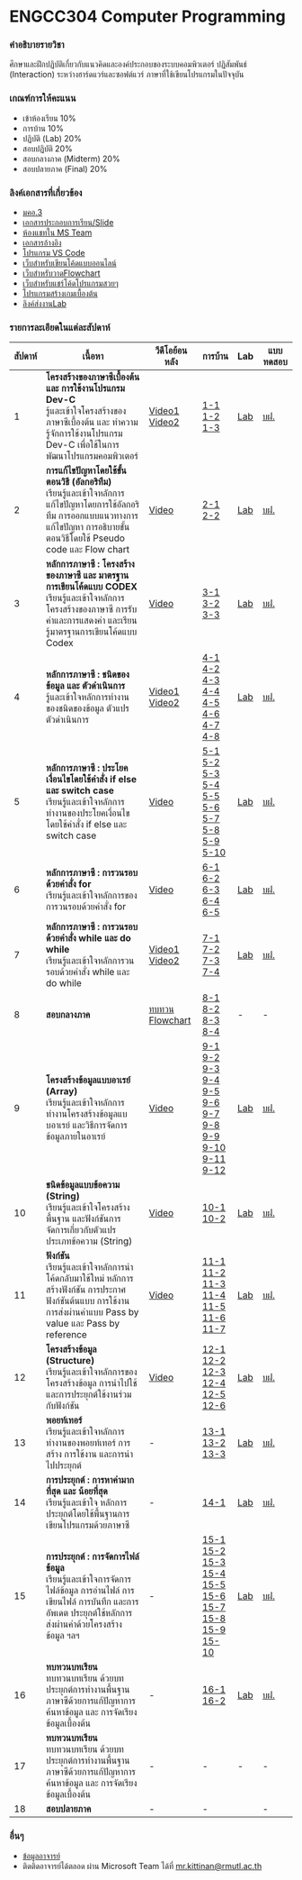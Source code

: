 # ENGCC304 Computer Programming

### คำอธิบายรายวิชา
ศึกษาและฝึกปฏิบัติเกี่ยวกับแนวคิดและองค์ประกอบของระบบคอมพิวเตอร์ ปฏิสัมพันธ์ (Interaction) ระหว่างฮาร์ดแวร์และซอฟต์แวร์ ภาษาที่ใช้เขียนโปรแกรมในปัจจุบัน

### เกณฑ์การให้คะแนน
* เข้าห้องเรียน 10%
* การบ้าน 10%
* ปฏิบัติ (Lab) 20%
* สอบปฏิบัติ 20%
* สอบกลางภาค (Midterm) 20%
* สอบปลายภาค (Final) 20%

### ลิงค์เอกสารที่เกี่ยวข้อง
* [มคอ.3](https://drive.google.com/drive/folders/1OWlzmm3MZ1Uy2SKScJGQS5_IJr8BCSCR?usp=drive_link)
* [เอกสารประกอบการเรียน/Slide](https://drive.google.com/drive/folders/1OWlzmm3MZ1Uy2SKScJGQS5_IJr8BCSCR?usp=drive_link)
* [ห้องแชทใน MS Team](https://teams.microsoft.com/l/team/19%3ASRc4lB9z91Vay6mrtEaEm14MyYUYn_hccTzFXdp1NyE1%40thread.tacv2/conversations?groupId=37d36e7f-c2eb-4dcf-9320-32ee74544bd8&tenantId=2c0a3819-8c66-4ae1-9a99-3832d9facbd9)
* [เอกสารอ้างอิง](https://autolib.rmutl.ac.th/Catalog/BibItem.aspx?BibID=b00141555)
* [โปรแกรม VS Code](https://code.visualstudio.com/download)
* [เว็บสำหรับเขียนโค้ดแบบออนไลน์](https://onlinegdb.com)
* [เว็บสำหรับวาดFlowchart](https://draw.io)
* [เว็บสำหรับแชร์โค้ดโปรแกรมสวยๆ](https://carbon.now.sh/?bg=rgba%2874%2C144%2C226%2C1%29&t=material&wt=none&l=text%2Fx-c%2B%2Bsrc&width=828&ds=false&dsyoff=20px&dsblur=68px&wc=true&wa=true&pv=56px&ph=56px&ln=true&fl=1&fm=Fira+Code&fs=14px&lh=152%25&si=false&es=2x&wm=false&code=%2523include%2520%253Cstdio.h%253E%250A%250Aint%2520main%28%29%2520%257B%250A%2520%2520printf%28%2522Hello%2522%29%2520%253B%250A%2520%2520return%25200%2520%253B%250A%257D%252F%252Fend%2520function)
* [โปรแกรมสร้างเกมเบื้องต้น](https://arcade.makecode.com/)
* [ลิงค์ส่งงานLab](https://forms.office.com/r/Yz8xb6BHqi)

### รายการละเอียดในแต่ละสัปดาห์
สัปดาห์ | เนื้อหา | วีดีโอย้อนหลัง | การบ้าน | Lab | แบบทดสอบ
--- | --- | --- | --- | --- | ---
1| **โครงสร้างของภาษาซีเบื้องต้น และ การใช้งานโปรแกรม Dev-C** <br />รู้และเข้าใจโครงสร้างของภาษาซีเบื้องต้น และ ทำความรู้จักการใช้งานโปรแกรม Dev-C เพื่อใช้ในการพัฒนาโปรแกรมคอมพิวเตอร์ |[Video1](https://www.youtube.com/watch?v=01p2FCUcYY8)<br />[Video2](https://www.youtube.com/watch?v=rI52J5TJTMw)|[1-1](https://github.com/tumrmutl/ENGCC304-Computer-Programming/blob/main/Homework/HW01/hw01-1-helloworld.cpp)<br />[1-2](https://github.com/tumrmutl/ENGCC304-Computer-Programming/blob/main/Homework/HW01/hw01-2-fix-bug.cpp)<br />[1-3](https://github.com/tumrmutl/ENGCC304-Computer-Programming/blob/main/Homework/HW01/hw01-3-basic-input-output.cpp)|[Lab](https://github.com/tumrmutl/ENGCC304-Computer-Programming/blob/main/Lab/Lab01-Basic-Display-Input-Output.cpp)| [บฝ.](https://forms.office.com/r/BeGVra089y)
2| **การแก้ไขปัญหาโดยใช้ขั้นตอนวิธี (อัลกอริทึม)** <br />เรียนรู้และเข้าใจหลักการแก้ไขปัญหาโดยการใช้อัลกอริทึม การออกแบบแนวทางการแก้ไขปัญหา การอธิบายขั้นตอนวิธีโดยใช้ Pseudo code และ Flow chart |[Video](https://www.youtube.com/watch?v=9hEjesjU_k0)|[2-1](https://github.com/tumrmutl/ENGCC304-Computer-Programming/blob/main/Homework/HW02/hw02-1-noodle.drawio)<br />[2-2](https://github.com/tumrmutl/ENGCC304-Computer-Programming/blob/main/Homework/HW02/hw02-2-requirement.drawio)|[Lab](https://github.com/tumrmutl/ENGCC304-Computer-Programming/blob/main/Lab/Lab02-Basic-Flowchart.drawio)| [บฝ.](https://forms.office.com/r/DXCWCWYeg3)
3| **หลักการภาษาซี : โครงสร้างของภาษาซี และ มาตรฐานการเขียนโค้ดแบบ CODEX** <br />เรียนรู้และเข้าใจหลักการโครงสร้างของภาษาซี การรับค่าและการแสดงค่า และเรียนรู้มาตรฐานการเขียนโค้ดแบบ Codex |[Video](https://www.youtube.com/watch?v=ml6_NafY3u4)|[3-1](https://github.com/tumrmutl/ENGCC304-Computer-Programming/blob/main/Homework/HW03/hw03-1-codex.cpp)<br />[3-2](https://github.com/tumrmutl/ENGCC304-Computer-Programming/blob/main/Homework/HW03/hw03-2-codex-and-fix-bug.cpp)<br />[3-3](https://github.com/tumrmutl/ENGCC304-Computer-Programming/blob/main/Homework/HW03/hw03-3-codex-and-fix-bug.cpp)|[Lab](https://github.com/tumrmutl/ENGCC304-Computer-Programming/blob/main/Lab/Lab03-Codex.cpp)| [บฝ.](#)
4| **หลักการภาษาซี : ชนิดของข้อมูล และ ตัวดำเนินการ** <br />รู้และเข้าใจหลักการทำงานของชนิดของข้อมูล ตัวแปร ตัวดำเนินการ |[Video1](https://www.youtube.com/watch?v=5mSartNW-0c)<br />[Video2](https://www.youtube.com/watch?v=sL6D7CRhNcA)|[4-1](https://github.com/tumrmutl/ENGCC304-Computer-Programming/blob/main/Homework/HW04/hw04-1-variable.cpp)<br />[4-2](https://github.com/tumrmutl/ENGCC304-Computer-Programming/blob/main/Homework/HW04/hw04-2-operator.cpp)<br />[4-3](https://github.com/tumrmutl/ENGCC304-Computer-Programming/blob/main/Homework/HW04/hw04-3-basic-operator.cpp)<br />[4-4](https://github.com/tumrmutl/ENGCC304-Computer-Programming/blob/main/Homework/HW04/hw04-4-triangle.cpp)<br />[4-5](https://github.com/tumrmutl/ENGCC304-Computer-Programming/blob/main/Homework/HW04/hw04-5-time-convert.cpp)<br />[4-6](https://github.com/tumrmutl/ENGCC304-Computer-Programming/blob/main/Homework/HW04/hw04-6-man-hour.cpp)<br />[4-7](https://github.com/tumrmutl/ENGCC304-Computer-Programming/blob/main/Homework/HW04/hw04-7-Temperator-Convert.cpp)<br />[4-8](https://github.com/tumrmutl/ENGCC304-Computer-Programming/blob/main/Homework/HW04/hw04-8-convert-to-binary.cpp)|[Lab](https://github.com/tumrmutl/ENGCC304-Computer-Programming/blob/main/Lab/Lab04-Variable-Operator.cpp)| [บฝ.](#)
5| **หลักการภาษาซี : ประโยคเงื่อนไขโดยใช้คำสั่ง if else และ switch case** <br />เรียนรู้และเข้าใจหลักการทำงานของประโยคเงื่อนไขโดยใช้คำสั่ง if else และ switch case |[Video]()|[5-1](https://github.com/tumrmutl/ENGCC304-Computer-Programming/blob/main/Homework/HW05/hw05-1-if-else.cpp)<br />[5-2](https://github.com/tumrmutl/ENGCC304-Computer-Programming/blob/main/Homework/HW05/hw05-2-basic-sort.cpp)<br />[5-3](https://github.com/tumrmutl/ENGCC304-Computer-Programming/blob/main/Homework/HW05/hw05-3-number-to-text.cpp)<br />[5-4](https://github.com/tumrmutl/ENGCC304-Computer-Programming/blob/main/Homework/HW05/hw05-4-compare-number.cpp)<br />[5-5](https://github.com/tumrmutl/ENGCC304-Computer-Programming/blob/main/Homework/HW05/hw05-5-odd-even.cpp)<br />[5-6](https://github.com/tumrmutl/ENGCC304-Computer-Programming/blob/main/Homework/HW05/hw05-6-pos-or-neg.cpp)<br />[5-7](https://github.com/tumrmutl/ENGCC304-Computer-Programming/blob/main/Homework/HW05/hw05-7-mod.cpp)<br />[5-8](https://github.com/tumrmutl/ENGCC304-Computer-Programming/blob/main/Homework/HW05/hw05-8-max-value.cpp)<br />[5-9](https://github.com/tumrmutl/ENGCC304-Computer-Programming/blob/main/Homework/HW05/hw05-9-mid-point.cpp)<br />[5-10](https://github.com/tumrmutl/ENGCC304-Computer-Programming/blob/main/Homework/HW05/hw05-10-auto-grading-without-if-else.cpp)|[Lab](https://github.com/tumrmutl/ENGCC304-Computer-Programming/blob/main/Lab/Lab05-If-Else-Switch-Case.cpp)| [บฝ.](#)
6| **หลักการภาษาซี : การวนรอบด้วยคำสั่ง for** <br />เรียนรู้และเข้าใจหลักการของการวนรอบด้วยคำสั่ง for |[Video](https://www.youtube.com/watch?v=RgPZfEIItxg)|[6-1](https://github.com/tumrmutl/ENGCC304-Computer-Programming/blob/main/Homework/HW06/hw06-1-basic-for-loop.cpp)<br />[6-2](https://github.com/tumrmutl/ENGCC304-Computer-Programming/blob/main/Homework/HW06/hw06-2-roman-number.cpp)<br />[6-3](https://github.com/tumrmutl/ENGCC304-Computer-Programming/blob/main/Homework/HW06/hw06-3-Multiply.cpp)<br />[6-4](https://github.com/tumrmutl/ENGCC304-Computer-Programming/blob/main/Homework/HW06/hw06-4-series.cpp)<br />[6-5](https://github.com/tumrmutl/ENGCC304-Computer-Programming/blob/main/Homework/HW06/hw06-5-prime-number.cpp)<br />|[Lab](https://github.com/tumrmutl/ENGCC304-Computer-Programming/blob/main/Lab/Lab06-For-Loop.cpp)| [บฝ.](#)
7| **หลักการภาษาซี : การวนรอบด้วยคำสั่ง while และ do while** <br />เรียนรู้และเข้าใจหลักการวนรอบด้วยคำสั่ง while และ do while |[Video1](https://www.youtube.com/watch?v=SDOaMhy42RA)<br />[Video2](https://www.youtube.com/watch?v=pB6ibWypdDY)|[7-1](https://github.com/tumrmutl/ENGCC304-Computer-Programming/blob/main/Homework/HW07/hw07-1-basic-while-loop.cpp)<br />[7-2](https://github.com/tumrmutl/ENGCC304-Computer-Programming/blob/main/Homework/HW07/hw07-2-Multiply.cpp)<br />[7-3](https://github.com/tumrmutl/ENGCC304-Computer-Programming/blob/main/Homework/HW07/hw07-3-series.cpp)<br />[7-4](https://github.com/tumrmutl/ENGCC304-Computer-Programming/blob/main/Homework/HW07/hw07-4-prime-number.cpp)<br />|[Lab](https://github.com/tumrmutl/ENGCC304-Computer-Programming/blob/main/Lab/Lab07-While-DoWhile.cpp)| [บฝ.](#)
8| **สอบกลางภาค** |[ทบทวน Flowchart](https://www.youtube.com/watch?v=lyzEe20rKG4)|[8-1](https://github.com/tumrmutl/ENGCC304-Computer-Programming/blob/main/Homework/HW08/hw08-1-basic-display.cpp)<br />[8-2](https://github.com/tumrmutl/ENGCC304-Computer-Programming/blob/main/Homework/HW08/hw08-2-auto-grading.cpp)<br />[8-3](https://github.com/tumrmutl/ENGCC304-Computer-Programming/blob/main/Homework/HW08/hw08-3-fibonacci-series.cpp)<br />[8-4](https://github.com/tumrmutl/ENGCC304-Computer-Programming/blob/main/Homework/HW08/hw08-4-factorial.cpp)<br />|-| -
9| **โครงสร้างข้อมูลแบบอาเรย์ (Array)** <br />เรียนรู้และเข้าใจหลักการทำงานโครงสร้างข้อมูลแบบอาเรย์ และวิธีการจัดการข้อมูลภายในอาเรย์ |[Video](https://www.youtube.com/watch?v=u5rshhQ1ZJQ)|[9-1](https://github.com/tumrmutl/ENGCC304-Computer-Programming/blob/main/Homework/HW09/hw09-1-input-value-into-array.cpp)<br />[9-2](https://github.com/tumrmutl/ENGCC304-Computer-Programming/blob/main/Homework/HW09/hw09-2-descending-array.cpp)<br />[9-3](https://github.com/tumrmutl/ENGCC304-Computer-Programming/blob/main/Homework/HW09/hw09-3-sum-and-avg.cpp)<br />[9-4](https://github.com/tumrmutl/ENGCC304-Computer-Programming/blob/main/Homework/HW09/hw09-4-count-unique-number-in-array.cpp)<br />[9-5](https://github.com/tumrmutl/ENGCC304-Computer-Programming/blob/main/Homework/HW09/hw09-5-display-only-unique-number.cpp)<br />[9-6](https://github.com/tumrmutl/ENGCC304-Computer-Programming/blob/main/Homework/HW09/hw09-6-merge-array.cpp)<br />[9-7](https://github.com/tumrmutl/ENGCC304-Computer-Programming/blob/main/Homework/HW09/hw09-7-insert-new-value-in-array.cpp)<br />[9-8](https://github.com/tumrmutl/ENGCC304-Computer-Programming/blob/main/Homework/HW09/hw09-8-find-max-in-array.cpp)<br />[9-9](https://github.com/tumrmutl/ENGCC304-Computer-Programming/blob/main/Homework/HW09/hw09-9-array-2D-additional.cpp)<br />[9-10](https://github.com/tumrmutl/ENGCC304-Computer-Programming/blob/main/Homework/HW09/hw09-10-Transpose-Matrix.cpp)<br />[9-11](https://github.com/tumrmutl/ENGCC304-Computer-Programming/blob/main/Homework/HW09/hw09-11-Multiply-Matrix.cpp)<br />[9-12](https://github.com/tumrmutl/ENGCC304-Computer-Programming/blob/main/Homework/HW09/hw09-12-matrix-angle.cpp)<br />|[Lab](https://github.com/tumrmutl/ENGCC304-Computer-Programming/blob/main/Lab/Lab09-Array.cpp)| [บฝ.](#)
10| **ชนิดข้อมูลแบบข้อความ (String)** <br />เรียนรู้และเข้าใจโครงสร้างพื้นฐาน และฟังก์ชันการจัดการเกี่ยวกับตัวแปรประเภทข้อความ (String) |[Video](https://www.youtube.com/watch?v=jEWPSXGDCdc)|[10-1](https://github.com/tumrmutl/ENGCC304-Computer-Programming/blob/main/Homework/HW10/hw10-1-basic-string.cpp)<br />[10-2](https://github.com/tumrmutl/ENGCC304-Computer-Programming/blob/main/Homework/HW10/hw10-2-compare.cpp)|[Lab](https://github.com/tumrmutl/ENGCC304-Computer-Programming/blob/main/Lab/Lab10-String.cpp)| [บฝ.](#)
11| **ฟังก์ชัน** <br />เรียนรู้และเข้าใจหลักการนำโค้ดกลับมาใช้ใหม่ หลักการสร้างฟังก์ชัน การประกาศฟังก์ชันต้นแบบ การใช้งาน การส่งผ่านค่าแบบ Pass by value และ Pass by reference |[Video](https://www.youtube.com/watch?v=Wd7nHpBTSy0)|[11-1](https://github.com/tumrmutl/ENGCC304-Computer-Programming/blob/main/Homework/HW11/hw11-1-basic-function.cpp)<br />[11-2](https://github.com/tumrmutl/ENGCC304-Computer-Programming/blob/main/Homework/HW11/hw11-2-swap-function.cpp)<br />[11-3](https://github.com/tumrmutl/ENGCC304-Computer-Programming/blob/main/Homework/HW11/hw11-3-swap-string.cpp)<br />[11-4](https://github.com/tumrmutl/ENGCC304-Computer-Programming/blob/main/Homework/HW11/hw11-4-series.cpp)<br />[11-5](https://github.com/tumrmutl/ENGCC304-Computer-Programming/blob/main/Homework/HW11/hw11-5-pass-by-value-and-reference.cpp)<br />[11-6](https://github.com/tumrmutl/ENGCC304-Computer-Programming/blob/main/Homework/HW11/hw11-6-fibonacci-recursion.cpp)<br />[11-7](https://github.com/tumrmutl/ENGCC304-Computer-Programming/blob/main/Homework/HW11/hw11-7-factorial-recursion.cpp)|[Lab](https://github.com/tumrmutl/ENGCC304-Computer-Programming/blob/main/Lab/Lab11-Function.cpp)| [บฝ.](#)
12| **โครงสร้างข้อมูล (Structure)** <br />เรียนรู้และเข้าใจหลักการของโครงสร้างข้อมูล การนำไปใช้ และการประยุกต์ใช้งานร่วมกับฟังก์ชัน |[Video](https://www.youtube.com/watch?v=PTyQoGqi_NU)|[12-1](https://github.com/tumrmutl/ENGCC304-Computer-Programming/blob/main/Homework/HW12/hw12-1-basic-structure.cpp)<br />[12-2](https://github.com/tumrmutl/ENGCC304-Computer-Programming/blob/main/Homework/HW12/hw12-2-sort-value.cpp)<br />[12-3](https://github.com/tumrmutl/ENGCC304-Computer-Programming/blob/main/Homework/HW12/hw12-3-structure-and-array.cpp)<br />[12-4](https://github.com/tumrmutl/ENGCC304-Computer-Programming/blob/main/Homework/HW12/hw12-4-promote-new-salary.cpp)<br />[12-5](https://github.com/tumrmutl/ENGCC304-Computer-Programming/blob/main/Homework/HW12/hw12-5-tax-calculation.cpp)<br />[12-6](https://github.com/tumrmutl/ENGCC304-Computer-Programming/blob/main/Homework/HW12/hw12-6-Height.cpp)|[Lab](https://github.com/tumrmutl/ENGCC304-Computer-Programming/blob/main/Lab/Lab12-Structure.cpp)| [บฝ.](#)
13| **พอยท์เทอร์** <br />เรียนรู้และเข้าใจหลักการทำงานของพอยท์เทอร์ การสร้าง การใช้งาน และการนำไปประยุกต์ |-|[13-1](https://github.com/tumrmutl/ENGCC304-Computer-Programming/blob/main/Homework/HW13/hw13-1-basic-pointer.cpp)<br />[13-2](https://github.com/tumrmutl/ENGCC304-Computer-Programming/blob/main/Homework/HW13/hw13-2-pointer-swap-string.cpp)<br />[13-3](https://github.com/tumrmutl/ENGCC304-Computer-Programming/blob/main/Homework/HW13/hw13-3-tax-calculate-pointer.cpp)|[Lab](https://github.com/tumrmutl/ENGCC304-Computer-Programming/blob/main/Lab/Lab13-Pointer.cpp)| [บฝ.](#)
14| **การประยุกต์ : การหาค่ามากที่สุด และ น้อยที่สุด** <br />เรียนรู้และเข้าใจ หลักการประยุกต์โดยใช้พื้นฐานการเขียนโปรแกรมด้วยภาษาซี |-|[14-1](https://github.com/tumrmutl/ENGCC304-Computer-Programming/blob/main/Homework/HW14/hw14-1-basic-min-max.cpp)<br />|[Lab](https://github.com/tumrmutl/ENGCC304-Computer-Programming/blob/main/Lab/Lab14-Min-Max.cpp)| [บฝ.](#)
15| **การประยุกต์ : การจัดการไฟล์ข้อมูล** <br />เรียนรู้และเข้าใจการจัดการไฟล์ข้อมูล การอ่านไฟล์ การเขียนไฟล์ การบันทึก และการอัพเดต ประยุกต์ใช้หลักการส่งผ่านค่าด้วยโครงสร้างข้อมูล ฯลฯ |-|[15-1](https://github.com/tumrmutl/ENGCC304-Computer-Programming/blob/main/Homework/HW15/hw15-1-basic-file-handling.cpp)<br />[15-2](https://github.com/tumrmutl/ENGCC304-Computer-Programming/blob/main/Homework/HW15/hw15-2-calculate-value-from-file.cpp)<br />[15-3](https://github.com/tumrmutl/ENGCC304-Computer-Programming/blob/main/Homework/HW15/hw15-3-set-of-data.cpp)<br />[15-4](https://github.com/tumrmutl/ENGCC304-Computer-Programming/blob/main/Homework/HW15/hw15-4-find-gpa.cpp)<br />[15-5](https://github.com/tumrmutl/ENGCC304-Computer-Programming/blob/main/Homework/HW15/hw15-5-avg-of-age.cpp)<br />[15-6](https://github.com/tumrmutl/ENGCC304-Computer-Programming/blob/main/Homework/HW15/hw15-6-filter-data.cpp)<br />[15-7](https://github.com/tumrmutl/ENGCC304-Computer-Programming/blob/main/Homework/HW15/hw15-7-find-age.cpp)<br />[15-8](https://github.com/tumrmutl/ENGCC304-Computer-Programming/blob/main/Homework/HW15/hw15-8-sort-AtoZ.cpp)<br />[15-9](https://github.com/tumrmutl/ENGCC304-Computer-Programming/blob/main/Homework/HW15/hw15-9-secret-code.cpp)<br />[15-10](https://github.com/tumrmutl/ENGCC304-Computer-Programming/blob/main/Homework/HW15/hw15-10-matrix-in-file.cpp)<br />|[Lab](https://github.com/tumrmutl/ENGCC304-Computer-Programming/blob/main/Lab/Lab15-File.cpp)| [บฝ.](#)
16| **ทบทวนบทเรียน** <br />ทบทวนบทเรียน ด้วยบทประยุกต์การทำงานพื้นฐานภาษาซีด้วยการแก้ปัญหาการค้นหาข้อมูล และ การจัดเรียงข้อมูลเบื้องต้น |-|[16-1](https://github.com/tumrmutl/ENGCC304-Computer-Programming/blob/main/Homework/HW16/hw16-1-sequential-search.cpp)<br />[16-2](https://github.com/tumrmutl/ENGCC304-Computer-Programming/blob/main/Homework/HW16/hw16-2-binary-search.cpp)|[Lab](https://github.com/tumrmutl/ENGCC304-Computer-Programming/blob/main/Lab/Lab16-Basic-Sort-Search.cpp)| [บฝ.](#)
17| **ทบทวนบทเรียน** <br />ทบทวนบทเรียน ด้วยบทประยุกต์การทำงานพื้นฐานภาษาซีด้วยการแก้ปัญหาการค้นหาข้อมูล และ การจัดเรียงข้อมูลเบื้องต้น |-|-|-|-
18| **สอบปลายภาค** |-|-||-| -

### อื่นๆ
* [ข้อมูลอาจารย์](https://lms.rmutl.ac.th/teachers/detail/24002453439513437/5fd51c39cb8f05637cb8e96df6ec9392edb3ec16ea62666620cda4fd8f8b3e72)
* ติดติดอาจารย์ได้ตลอด ผ่าน Microsoft Team ได้ที่ mr.kittinan@rmutl.ac.th
